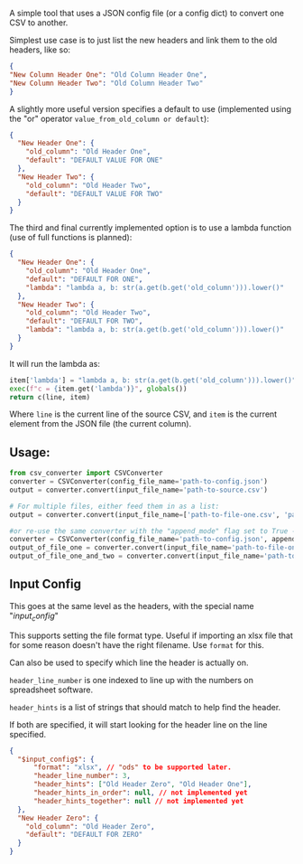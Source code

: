 A simple tool that uses a JSON config file (or a config dict) to convert one CSV to another.

Simplest use case is to just list the new headers and link them to the old headers, like so:

```json
{
"New Column Header One": "Old Column Header One",
"New Column Header Two": "Old Column Header Two"
}
```

A slightly more useful version specifies a default to use (implemented using the "or" operator `value_from_old_column or default`):

```json
{
  "New Header One": {
    "old_column": "Old Header One",
    "default": "DEFAULT VALUE FOR ONE"
  },
  "New Header Two": {
    "old_column": "Old Header Two",
    "default": "DEFAULT VALUE FOR TWO"
  }
}
```

The third and final currently implemented option is to use a lambda function (use of full functions is planned):

```json
{
  "New Header One": {
    "old_column": "Old Header One",
    "default": "DEFAULT FOR ONE",
    "lambda": "lambda a, b: str(a.get(b.get('old_column'))).lower()"
  },
  "New Header Two": {
    "old_column": "Old Header Two",
    "default": "DEFAULT FOR TWO",
    "lambda": "lambda a, b: str(a.get(b.get('old_column'))).lower()"
  }
}
```

It will run the lambda as:

```python
item['lambda'] = "lambda a, b: str(a.get(b.get('old_column'))).lower()"
exec(f"c = {item.get('lambda')}", globals())
return c(line, item)
```

Where `line` is the current line of the source CSV, and `item` is the current element from the JSON file (the current column).

## Usage: 

```python
from csv_converter import CSVConverter
converter = CSVConverter(config_file_name='path-to-config.json')
output = converter.convert(input_file_name='path-to-source.csv')

# For multiple files, either feed them in as a list:
output = converter.convert(input_file_name=['path-to-file-one.csv', 'path-to-file-two.csv'])

#or re-use the same converter with the "append_mode" flag set to True -- this will make it remember all previous files
converter = CSVConverter(config_file_name='path-to-config.json', append_mode=True)
output_of_file_one = converter.convert(input_file_name='path-to-file-one.csv')
output_of_file_one_and_two = converter.convert(input_file_name='path-to-file-two.csv')

```


## Input Config

This goes at the same level as the headers, with the special name "$input_config$"

This supports setting the file format type. Useful if importing an xlsx file that for some reason doesn't have
the right filename. Use `format` for this.

Can also be used to specify which line the header is actually on.

`header_line_number` is one indexed to line up with the numbers on spreadsheet software.

`header_hints` is a list of strings that should match to help find the header.

If both are specified, it will start looking for the header line on the line specified.

```json
{
  "$input_config$": {
      "format": "xlsx", // "ods" to be supported later.
      "header_line_number": 3,
      "header_hints": ["Old Header Zero", "Old Header One"],
      "header_hints_in_order": null, // not implemented yet
      "header_hints_together": null // not implemented yet
  },
  "New Header Zero": {
    "old_column": "Old Header Zero",
    "default": "DEFAULT FOR ZERO"
  }
}
```